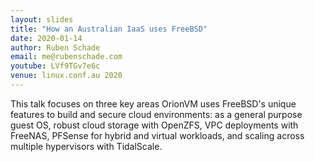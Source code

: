 ```yaml
---
layout: slides
title: "How an Australian IaaS uses FreeBSD"
date: 2020-01-14
author: Ruben Schade
email: me@rubenschade.com
youtube: LVf9TGv7e6c
venue: linux.conf.au 2020
---
```

This talk focuses on three key areas OrionVM uses FreeBSD's unique features to build and secure cloud environments: as a general purpose guest OS, robust cloud storage with OpenZFS, VPC deployments with FreeNAS, PFSense for hybrid and virtual workloads, and scaling across multiple hypervisors with TidalScale.
